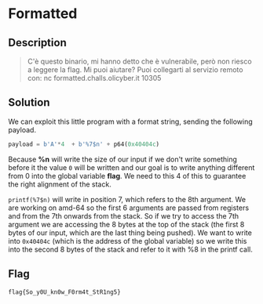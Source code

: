 # Formatted

## Description
> C'è questo binario, mi hanno detto che è vulnerabile, però non riesco a leggere la flag. Mi puoi aiutare?
Puoi collegarti al servizio remoto con:
nc formatted.challs.olicyber.it 10305

## Solution

We can exploit this little program with a format string, sending the following payload.
```python
payload = b'A'*4  + b'%7$n' + p64(0x40404c)
```
Because **%n** will write the size of our input if we don't write something before it the value `0` will be written and our goal is to write anything different from 0 into the global variable **flag**.
We need to this 4 of this to guarantee the right alignment of the stack.

`printf(%7$n)` will write in position 7, which refers to the 8th argument.
We are working on amd-64 so the first 6 arguments are passed from registers and from the 7th onwards from the stack.
So if we try to access the 7th argument we are accessing the 8 bytes at the top of the stack (the first 8 bytes of our input, which are the last thing being pushed).
We want to write into `0x40404c` (which is the address of the global variable) so we write this into the second 8 bytes of the stack and refer to it with %8 in the printf call.

## Flag
`flag{So_y0U_kn0w_F0rm4t_StR1ng5}`
